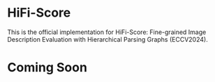 # HiFi-Score
This is the official implementation for HiFi-Score: Fine-grained Image Description Evaluation with Hierarchical Parsing Graphs (ECCV2024).

# Coming Soon
